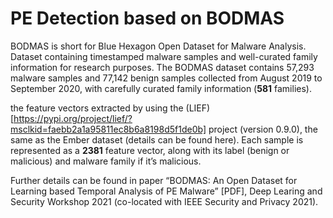 # PE Detection based on BODMAS

BODMAS is short for Blue Hexagon Open Dataset for Malware Analysis. Dataset containing timestamped malware samples and well-curated family information for research purposes.
The BODMAS dataset contains 57,293 malware samples and 77,142 benign samples collected from August 2019 to September 2020, with carefully curated family information 
(**581** families).

the feature vectors extracted by using the (LIEF)[https://pypi.org/project/lief/?msclkid=faebb2a1a95811ec8b6a8198d5f1de0b] project (version 0.9.0), the same as the Ember dataset (details can be found here). Each sample is represented as a **2381** feature vector, along with its label (benign or malicious) and malware family if it’s malicious.

Further details can be found in paper “BODMAS: An Open Dataset for Learning based Temporal Analysis of PE Malware” [PDF], Deep Learing and Security Workshop 2021 (co-located with IEEE Security and Privacy 2021).
